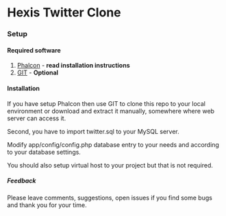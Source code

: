 # Hexis Twitter Clone #

### Setup ###

#### Required software ####

1. [Phalcon](https://phalconphp.com/) - __read installation instructions__
2. [GIT](https://git-scm.com/) - **Optional**

#### Installation ####

If you have setup Phalcon then use GIT to clone this repo to your local environment or download and extract it manually, somewhere where web server can access it.

Second, you have to import twitter.sql to your MySQL server.

Modify app/config/config.php database entry to your needs and according to your database settings.

You should also setup virtual host to your project but that is not required.

##### Feedback #####

Please leave comments, suggestions, open issues if you find some bugs and thank you for your time.